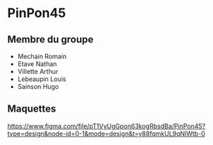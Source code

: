 # PinPon45

## Membre du groupe 
- Mechain Romain
- Etave Nathan
- Villette Arthur
- Lebeaupin Louis
- Sainson Hugo

## Maquettes 

https://www.figma.com/file/pT1VyUgGpon63kogRbsdBa/PinPon45?type=design&node-id=0-1&mode=design&t=y88fqmkUL9qNlWtb-0